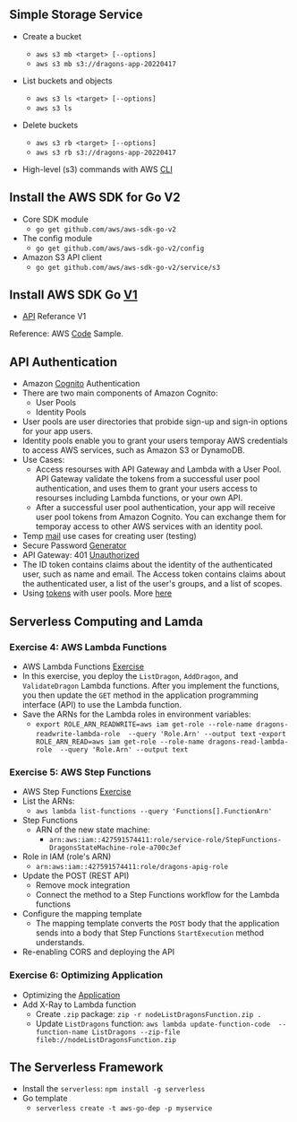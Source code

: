 ## Simple Storage Service
- Create a bucket
  - `aws s3 mb <target> [--options]`
  - `aws s3 mb s3://dragons-app-20220417`
- List buckets and objects
  - `aws s3 ls <target> [--options]`
  - `aws s3 ls`
- Delete buckets
  - `aws s3 rb <target> [--options]`
  - `aws s3 rb s3://dragons-app-20220417`

- High-level (s3) commands with AWS [CLI](https://docs.aws.amazon.com/cli/latest/userguide/cli-services-s3-commands.html)

## Install the AWS SDK for Go V2
- Core SDK module
  - `go get github.com/aws/aws-sdk-go-v2`
- The config module
  - `go get github.com/aws/aws-sdk-go-v2/config`
- Amazon S3 API client
  - `go get github.com/aws/aws-sdk-go-v2/service/s3`

## Install AWS SDK Go [V1](https://docs.aws.amazon.com/sdk-for-go/v1/developer-guide/welcome.html)
- [API](https://docs.aws.amazon.com/sdk-for-go/api/index.html) Referance V1

Reference: AWS [Code](https://docs.aws.amazon.com/code-samples/latest/catalog/code-catalog-go.html) Sample.
## API Authentication
- Amazon [Cognito](https://aws-tc-largeobjects.s3.amazonaws.com/DEV-AWS-MO-BuildingRedux/node-exercise-3-cognito.html) Authentication
- There are two main components of Amazon Cognito:
  - User Pools
  - Identity Pools
- User pools are user directories that probide sign-up and sign-in options for your app users.
- Identity pools enable you to grant your users temporay AWS credentials to access AWS services, such as Amazon S3 or DynamoDB.
- Use Cases:
  - Access resourses with API Gateway and Lambda with a User Pool. API Gateway validate the tokens from a successful user pool authentication, and uses them to grant your users access to resourses including Lambda functions, or your own API.
  - After a successful user pool authentication, your app will receive user pool tokens from Amazon Cognito. You can exchange them for temporay access to other AWS services with an identity pool.
- Temp [mail](https://tempmailo.com/) use cases for creating user (testing)
- Secure Password [Generator](https://passwordsgenerator.net/)
- API Gateway: 401 [Unauthorized](https://stackoverflow.com/questions/50778387/api-gateway-cognito-user-pool-authorizer-401-unauthorized?rq=1)
- The ID token contains claims about the identity of the authenticated user, such as name and email. The Access token contains claims about the authenticated user, a list of the user's groups, and a list of scopes.
- Using [tokens](https://docs.aws.amazon.com/cognito/latest/developerguide/amazon-cognito-user-pools-using-tokens-with-identity-providers.html) with user pools. More [here](https://docs.aws.amazon.com/cognito/latest/developerguide/amazon-cognito-user-pools-using-the-id-token.html)
## Serverless Computing and Lamda
### Exercise 4: AWS Lambda Functions
- AWS Lambda Functions [Exercise](https://aws-tc-largeobjects.s3.amazonaws.com/DEV-AWS-MO-BuildingRedux/node-exercise-4-lambda.html)
- In this exercise, you deploy the `ListDragon`, `AddDragon`, and `ValidateDragon` Lambda functions. After you implement the functions, you then update the `GET` method in the application programming interface (API) to use the Lambda function.
- Save the ARNs for the Lambda roles in environment variables:
  - `export ROLE_ARN_READWRITE=aws iam get-role --role-name dragons-readwrite-lambda-role  --query 'Role.Arn' --output text`
  -`export ROLE_ARN_READ=aws iam get-role --role-name dragons-read-lambda-role  --query 'Role.Arn' --output text`

### Exercise 5: AWS Step Functions
- AWS Step Functions [Exercise](https://aws-tc-largeobjects.s3.amazonaws.com/DEV-AWS-MO-BuildingRedux/node-exercise-5-stepfunctions.html)
- List the ARNs:
  - `aws lambda list-functions --query 'Functions[].FunctionArn'`
- Step Functions
  - ARN of the new state machine:
    - `arn:aws:iam::427591574411:role/service-role/StepFunctions-DragonsStateMachine-role-a700c3ef`
- Role in IAM (role's ARN)
  - `arn:aws:iam::427591574411:role/dragons-apig-role`
- Update the POST (REST API)
  - Remove mock integration
  - Connect the method to a Step Functions workflow for the Lambda functions
- Configure the mapping template
  - The mapping template converts the `POST` body that the application sends into a body that Step Functions `StartExecution` method understands.
- Re-enabling CORS and deploying the API

### Exercise 6: Optimizing Application
- Optimizing the [Application](https://aws-tc-largeobjects.s3.amazonaws.com/DEV-AWS-MO-BuildingRedux/node-exercise-6-optimizing.html)
- Add X-Ray to Lambda function
  - Create `.zip` package: `zip -r nodeListDragonsFunction.zip .`
  - Update `ListDragons` function: `aws lambda update-function-code  --function-name ListDragons --zip-file fileb://nodeListDragonsFunction.zip`

## The Serverless Framework
- Install the `serverless`: `npm install -g serverless`
- Go template
  - `serverless create -t aws-go-dep -p myservice`